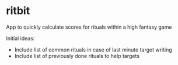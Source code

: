 # ritbit
App to quickly calculate scores for rituals within a high fantasy game

Initial ideas:
* Include list of common rituals in case of last minute target writing
* Include list of previously done rituals to help targets
